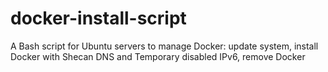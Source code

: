 # docker-install-script
A Bash script for Ubuntu servers to manage Docker: update system, install Docker with Shecan DNS and Temporary disabled IPv6, remove Docker
